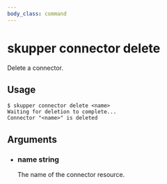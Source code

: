 ```yaml
---
body_class: command
---
```


# skupper connector delete

Delete a connector.

## Usage

~~~ shell
$ skupper connector delete <name>
Waiting for deletion to complete...
Connector "<name>" is deleted
~~~

## Arguments

- <h3 id="name">name <span class="argument-info">string</span></h3>

  The name of the connector resource.
